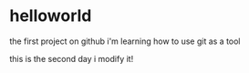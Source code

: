 # helloworld
the first project on github
i'm learning how to use git as a tool 

this is the second day i modify it!
